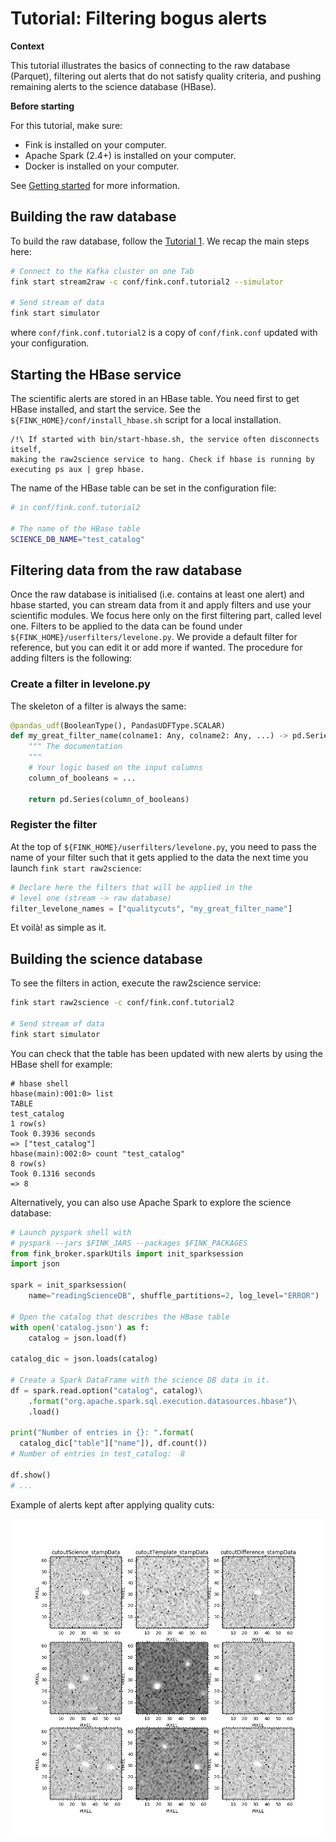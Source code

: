 # Tutorial: Filtering bogus alerts

**Context**

This tutorial illustrates the basics of connecting to the raw database (Parquet), filtering out alerts that do not satisfy quality criteria, and pushing remaining alerts to the science database (HBase).

**Before starting**

For this tutorial, make sure:

* Fink is installed on your computer.
* Apache Spark (2.4+) is installed on your computer.
* Docker is installed on your computer.

See [Getting started](../index.md) for more information.

## Building the raw database

To build the raw database, follow the [Tutorial 1](raw_db.md). We recap the main steps here:

```bash
# Connect to the Kafka cluster on one Tab
fink start stream2raw -c conf/fink.conf.tutorial2 --simulator

# Send stream of data
fink start simulator
```

where `conf/fink.conf.tutorial2` is a copy of `conf/fink.conf` updated with your configuration.

## Starting the HBase service

The scientific alerts are stored in an HBase table. You need first to get HBase installed, and start the service. See the `${FINK_HOME}/conf/install_hbase.sh` script for a local installation.

```plain
/!\ If started with bin/start-hbase.sh, the service often disconnects itself,
making the raw2science service to hang. Check if hbase is running by
executing ps aux | grep hbase.
```

The name of the HBase table can be set in the configuration file:

```bash
# in conf/fink.conf.tutorial2

# The name of the HBase table
SCIENCE_DB_NAME="test_catalog"
```

## Filtering data from the raw database

Once the raw database is initialised (i.e. contains at least one alert) and hbase started, you can stream data from it and apply filters and use your scientific modules. We focus here only on the first filtering part, called level one. Filters to be applied to the data can be found under `${FINK_HOME}/userfilters/levelone.py`. We provide a default filter for reference, but you can edit it or add more if wanted. The procedure for adding filters is the following:

### Create a filter in levelone.py

The skeleton of a filter is always the same:

```python
@pandas_udf(BooleanType(), PandasUDFType.SCALAR)
def my_great_filter_name(colname1: Any, colname2: Any, ...) -> pd.Series:
    """ The documentation
    """
    # Your logic based on the input columns
    column_of_booleans = ...

    return pd.Series(column_of_booleans)
```

### Register the filter

At the top of `${FINK_HOME}/userfilters/levelone.py`, you need to pass the name of your filter such that it gets applied to the data the next time you launch `fink start raw2science`:

```python
# Declare here the filters that will be applied in the
# level one (stream -> raw database)
filter_levelone_names = ["qualitycuts", "my_great_filter_name"]
```

Et voilà! as simple as it.

## Building the science database

To see the filters in action, execute the raw2science service:

```bash
fink start raw2science -c conf/fink.conf.tutorial2

# Send stream of data
fink start simulator
```

You can check that the table has been updated with new alerts by using the HBase shell for example:

```hbase
# hbase shell
hbase(main):001:0> list
TABLE
test_catalog
1 row(s)
Took 0.3936 seconds
=> ["test_catalog"]
hbase(main):002:0> count "test_catalog"
8 row(s)
Took 0.1316 seconds
=> 8
```

Alternatively, you can also use Apache Spark to explore the science database:

```python
# Launch pyspark shell with
# pyspark --jars $FINK_JARS --packages $FINK_PACKAGES
from fink_broker.sparkUtils import init_sparksession
import json

spark = init_sparksession(
    name="readingScienceDB", shuffle_partitions=2, log_level="ERROR")

# Open the catalog that describes the HBase table
with open('catalog.json') as f:
    catalog = json.load(f)

catalog_dic = json.loads(catalog)

# Create a Spark DataFrame with the science DB data in it.
df = spark.read.option("catalog", catalog)\
    .format("org.apache.spark.sql.execution.datasources.hbase")\
    .load()

print("Number of entries in {}: ".format(
  catalog_dic["table"]["name"]), df.count())
# Number of entries in test_catalog:  8

df.show()
# ...
```

Example of alerts kept after applying quality cuts:

![Screenshot](../img/cutouts_filtered.png)
